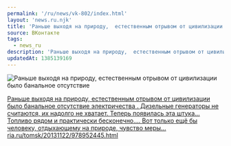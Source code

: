 ```yaml
---
permalink: '/ru/news/vk-802/index.html'
layout: 'news.ru.njk'
title: 'Раньше выходя на природу,  естественным отрывом от цивилизации было банальное отсутствие электр'
source: ВКонтакте
tags:
  - news_ru
description: 'Раньше выходя на природу,  естественным отрывом от цивилизации было банальное отсутствие'
updatedAt: 1385139169
---
```

![Раньше выходя на природу,  естественным отрывом от цивилизации было банальное отсутствие](https://sun9-5.userapi.com/c6040/v6040833/3eb1/bCHdsWgOKco.jpg)

[Раньше выходя на природу,  естественным отрывом от цивилизации было банальное отсутствие электричества . Дизельные генераторы не считаются,  их надолго не хватает. Теперь появилась эта штука... Топливо рядом и практически бесконечно.... Вот только ещё бы человеку, отдыхающему на природе, чувство меры... ria.ru/tomsk/20131122/978952445.html](http://ria.ru/tomsk/20131122/978952445.html)
